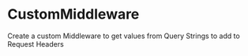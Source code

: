 # CustomMiddleware
Create a custom Middleware to get values from Query Strings to add to Request Headers
